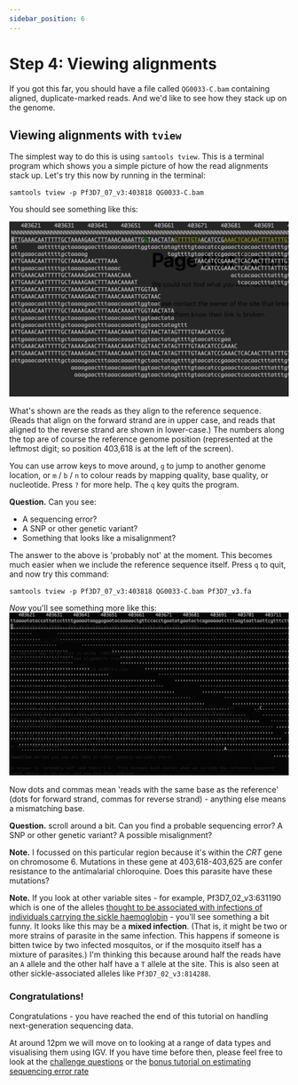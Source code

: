 ```yaml
---
sidebar_position: 6
---
```


# Step 4: Viewing alignments

If you got this far, you should have a file called `QG0033-C.bam` containing aligned,
duplicate-marked reads.  And we'd like to see how they stack up on the genome.

## Viewing alignments with `tview`

The simplest way to do this is using `samtools tview`. This is a terminal program which shows you a
simple picture of how the read alignments stack up.  Let's try this now by running in the terminal:
```
samtools tview -p Pf3D7_07_v3:403818 QG0033-C.bam
```

You should see something like this:

![img](images/samtools_tview.png)

What's shown are the reads as they align to the reference sequence. (Reads that align on the
forward strand are in upper case, and reads that aligned to the reverse strand are shown in
lower-case.) The numbers along the top are of course the reference genome position (represented at
the leftmost digit; so position 403,618 is at the left of the screen).  

You can use arrow keys to move around, `g` to jump to another genome location, or `m` / `b` / `n`
to colour reads by mapping quality, base quality, or nucleotide. Press `?` for more help. The `q`
key quits the program.

**Question.** Can you see:

* A sequencing error?
* A SNP or other genetic variant? 
* Something that looks like a misalignment?

The answer to the above is 'probably not' at the moment. This becomes much easier when we include the reference sequence
itself. Press `q` to quit, and now try this command:
```
samtools tview -p Pf3D7_07_v3:403818 QG0033-C.bam Pf3D7_v3.fa
```

*Now* you'll see something more like this:
![img](images/samtools_tview_ref.png)

Now dots and commas mean 'reads with the same base as the reference' (dots for forward strand,
commas for reverse strand) - anything else means a mismatching base.  

**Question.** scroll around a bit. Can you find a probable sequencing error? A SNP or other genetic
variant? A possible misalignment?

**Note.** I focussed on this particular region because it's within the *CRT* gene on chromosome 6.
Mutations in these gene at 403,618-403,625 are confer resistance to the antimalarial chloroquine.
Does this parasite have these mutations?

**Note.** If you look at other variable sites - for example, Pf3D7_02_v3:631190 which is one of the
alleles [thought to be associated with infections of individuals carrying the sickle
haemoglobin](https://doi.org/10.1038/s41586-021-04288-3) - you'll see something a bit funny. It
looks like this may be a **mixed infection**. (That is, it might be two or more strains of parasite
in the same infection. This happens if someone is bitten twice by two infected mosquitos, or if the
mosquito itself has a mixture of parasites.) I'm thinking this because around half the reads have
an `A` allele and the other half have a `T` allele at the site. This is also seen at other
sickle-associated alleles like `Pf3D7_02_v3:814288`.

### Congratulations!

Congratulations - you have reached the end of this tutorial on handling next-generation sequencing data.

At around 12pm we will move on to looking at a range of data types and visualising them using IGV. If you have time
before then, please feel free to look at the [challenge questions](./Challenge_questions.md) or the [bonus tutorial on
estimating sequencing error rate](./De_novo_error_rate_estimation.md)



